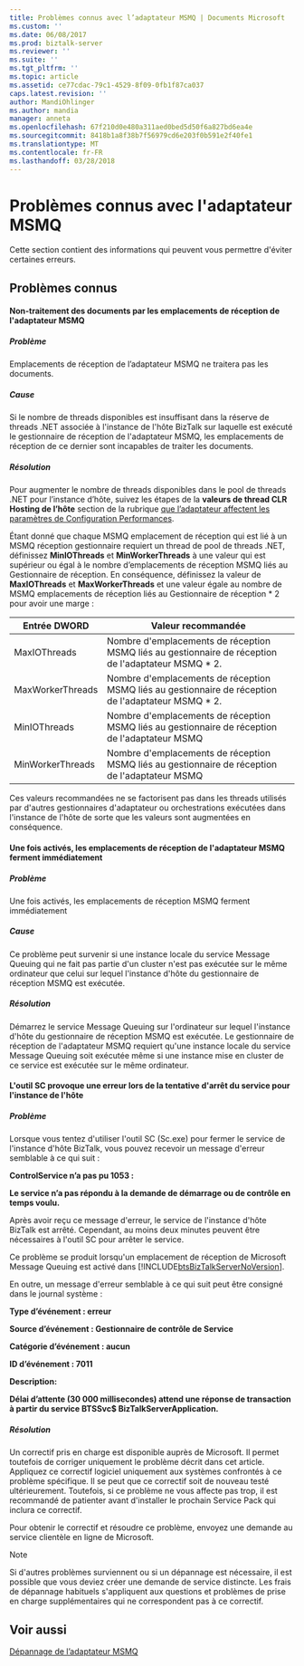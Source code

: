 ```yaml
---
title: Problèmes connus avec l’adaptateur MSMQ | Documents Microsoft
ms.custom: ''
ms.date: 06/08/2017
ms.prod: biztalk-server
ms.reviewer: ''
ms.suite: ''
ms.tgt_pltfrm: ''
ms.topic: article
ms.assetid: ce77cdac-79c1-4529-8f09-0fb1f87ca037
caps.latest.revision: ''
author: MandiOhlinger
ms.author: mandia
manager: anneta
ms.openlocfilehash: 67f210d0e480a311aed0bed5d50f6a827bd6ea4e
ms.sourcegitcommit: 8418b1a8f38b7f56979cd6e203f0b591e2f40fe1
ms.translationtype: MT
ms.contentlocale: fr-FR
ms.lasthandoff: 03/28/2018
---
```

# <a name="known-issues-with-the-msmq-adapter"></a>Problèmes connus avec l'adaptateur MSMQ
Cette section contient des informations qui peuvent vous permettre d'éviter certaines erreurs.  
  
## <a name="known-issues"></a>Problèmes connus  
  
#### <a name="msmq-adapter-receive-locations-do-not-process-documents"></a>Non-traitement des documents par les emplacements de réception de l'adaptateur MSMQ  
  
##### <a name="problem"></a>Problème  
 Emplacements de réception de l’adaptateur MSMQ ne traitera pas les documents.  
  
##### <a name="cause"></a>Cause  
 Si le nombre de threads disponibles est insuffisant dans la réserve de threads .NET associée à l'instance de l'hôte BizTalk sur laquelle est exécuté le gestionnaire de réception de l'adaptateur MSMQ, les emplacements de réception de ce dernier sont incapables de traiter les documents.  
  
##### <a name="resolution"></a>Résolution  
 Pour augmenter le nombre de threads disponibles dans le pool de threads .NET pour l’instance d’hôte, suivez les étapes de la **valeurs de thread CLR Hosting de l’hôte** section de la rubrique [que l’adaptateur affectent les paramètres de Configuration Performances](../core/configuration-parameters-that-affect-adapter-performance.md).  
  
 Étant donné que chaque MSMQ emplacement de réception qui est lié à un MSMQ réception gestionnaire requiert un thread de pool de threads .NET, définissez **MinIOThreads** et **MinWorkerThreads** à une valeur qui est supérieur ou égal à le nombre d’emplacements de réception MSMQ liés au Gestionnaire de réception. En conséquence, définissez la valeur de **MaxIOThreads** et **MaxWorkerThreads** et une valeur égale au nombre de MSMQ emplacements de réception liés au Gestionnaire de réception * 2 pour avoir une marge :  
  
|Entrée DWORD|Valeur recommandée|  
|-----------------|-----------------------|  
|MaxIOThreads|Nombre d'emplacements de réception MSMQ liés au gestionnaire de réception de l'adaptateur MSMQ * 2.|  
|MaxWorkerThreads|Nombre d'emplacements de réception MSMQ liés au gestionnaire de réception de l'adaptateur MSMQ * 2.|  
|MinIOThreads|Nombre d'emplacements de réception MSMQ liés au gestionnaire de réception de l'adaptateur MSMQ|  
|MinWorkerThreads|Nombre d'emplacements de réception MSMQ liés au gestionnaire de réception de l'adaptateur MSMQ|  
  
 Ces valeurs recommandées ne se factorisent pas dans les threads utilisés par d'autres gestionnaires d'adaptateur ou orchestrations exécutées dans l'instance de l'hôte de sorte que les valeurs sont augmentées en conséquence.  
  
#### <a name="msmq-adapter-receive-locations-shut-down-shortly-after-they-are-enabled"></a>Une fois activés, les emplacements de réception de l'adaptateur MSMQ ferment immédiatement  
  
##### <a name="problem"></a>Problème  
 Une fois activés, les emplacements de réception MSMQ ferment immédiatement  
  
##### <a name="cause"></a>Cause  
 Ce problème peut survenir si une instance locale du service Message Queuing qui ne fait pas partie d'un cluster n'est pas exécutée sur le même ordinateur que celui sur lequel l'instance d'hôte du gestionnaire de réception MSMQ est exécutée.  
  
##### <a name="resolution"></a>Résolution  
 Démarrez le service Message Queuing sur l'ordinateur sur lequel l'instance d'hôte du gestionnaire de réception MSMQ est exécutée. Le gestionnaire de réception de l'adaptateur MSMQ requiert qu'une instance locale du service Message Queuing soit exécutée même si une instance mise en cluster de ce service est exécutée sur le même ordinateur.  
  
#### <a name="sc-tool-causes-error-when-attempting-to-stop-service-for-host-instance"></a>L'outil SC provoque une erreur lors de la tentative d'arrêt du service pour l'instance de l'hôte  
  
##### <a name="problem"></a>Problème  
 Lorsque vous tentez d'utiliser l'outil SC (Sc.exe) pour fermer le service de l'instance d'hôte BizTalk, vous pouvez recevoir un message d'erreur semblable à ce qui suit :  
  
 **ControlService n’a pas pu 1053 :**  
  
 **Le service n’a pas répondu à la demande de démarrage ou de contrôle en temps voulu.**  
  
 Après avoir reçu ce message d'erreur, le service de l'instance d'hôte BizTalk est arrêté. Cependant, au moins deux minutes peuvent être nécessaires à l'outil SC pour arrêter le service.  
  
 Ce problème se produit lorsqu'un emplacement de réception de Microsoft Message Queuing est activé dans [!INCLUDE[btsBizTalkServerNoVersion](../includes/btsbiztalkservernoversion-md.md)].  
  
 En outre, un message d'erreur semblable à ce qui suit peut être consigné dans le journal système :  
  
 **Type d’événement : erreur**  
  
 **Source d’événement : Gestionnaire de contrôle de Service**  
  
 **Catégorie d’événement : aucun**  
  
 **ID d’événement : 7011**  
  
 **Description:**  
  
 **Délai d’attente (30 000 millisecondes) attend une réponse de transaction à partir du service BTSSvc$ BizTalkServerApplication.**  
  
##### <a name="resolution"></a>Résolution  
 Un correctif pris en charge est disponible auprès de Microsoft. Il permet toutefois de corriger uniquement le problème décrit dans cet article. Appliquez ce correctif logiciel uniquement aux systèmes confrontés à ce problème spécifique. Il se peut que ce correctif soit de nouveau testé ultérieurement. Toutefois, si ce problème ne vous affecte pas trop, il est recommandé de patienter avant d'installer le prochain Service Pack qui inclura ce correctif.  
  
 Pour obtenir le correctif et résoudre ce problème, envoyez une demande au service clientèle en ligne de Microsoft.  
  
> [!NOTE]
>  Si d'autres problèmes surviennent ou si un dépannage est nécessaire, il est possible que vous deviez créer une demande de service distincte. Les frais de dépannage habituels s'appliquent aux questions et problèmes de prise en charge supplémentaires qui ne correspondent pas à ce correctif.  
  
## <a name="see-also"></a>Voir aussi  
 [Dépannage de l’adaptateur MSMQ](../core/troubleshooting-the-msmq-adapter.md)